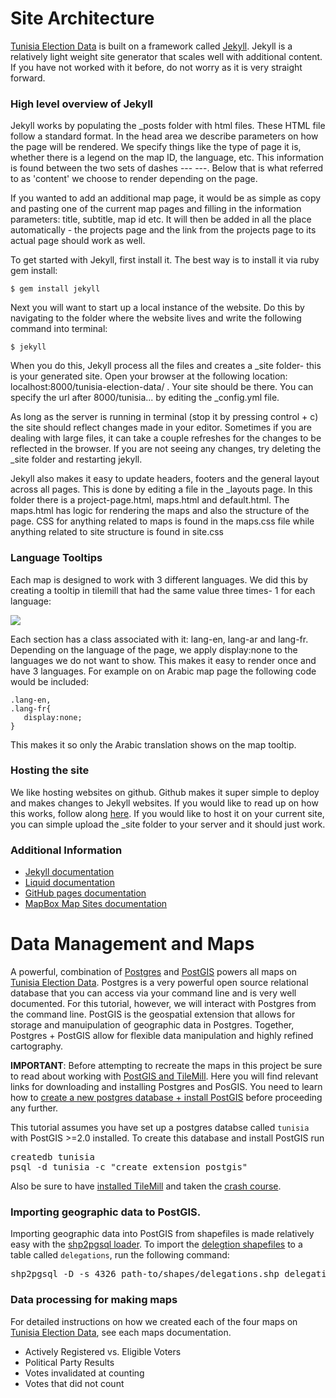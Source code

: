 # Site Architecture 

[Tunisia Election Data](http://fwelections.github.com/databrowser/en/projects/) is built on a framework called [Jekyll](https://github.com/mojombo/jekyll). Jekyll is a relatively light weight site generator that scales well with additional content. If you have not worked with it before, do not worry as it is very straight forward.

### High level overview of Jekyll
Jekyll works by populating the _posts folder with html files. These HTML file follow a standard format. In the head area we describe parameters on how the page will be rendered. We specify things like the type of page it is, whether there is a legend on the map ID, the language, etc. This information is found between the two sets of dashes --- ---. Below that is what referred to as 'content' we choose to render depending on the page.

If you wanted to add an additional map page, it would be as simple as copy and pasting one of the current map pages and filling in the information parameters: title, subtitle, map id etc. It will then be added in all the place automatically - the projects page and the link from the projects page to its actual page should work as well.

To get started with Jekyll, first install it. The best way is to install it via ruby gem install:

```
$ gem install jekyll
```

Next you will want to start up a local instance of the website. Do this by navigating to the folder where the website lives and write the following command into terminal:

```
$ jekyll
```

When you do this, Jekyll process all the files and creates a _site folder- this is your generated site. Open your browser at the following location: localhost:8000/tunisia-election-data/ . Your site should be there. You can specify the url after 8000/tunisia... by editing the _config.yml file.

As long as the server is running in terminal (stop it by pressing control + c) the site should reflect changes made in your editor. Sometimes if you are dealing with large files, it can take a couple refreshes for the changes to be reflected in the browser. If you are not seeing any changes, try deleting the _site folder and restarting jekyll.

Jekyll also makes it easy to update headers, footers and the general layout across all pages. This is done by editing a file in the _layouts page. In this folder there is a project-page.html, maps.html and default.html. The maps.html has logic for rendering the maps and also the structure of the page. CSS for anything related to maps is found in the maps.css file while anything related to site structure is found in site.css

### Language Tooltips

Each map is designed to work with 3 different languages. We did this by creating a tooltip in tilemill that had the same value three times- 1 for each language:

![](http://i.imgur.com/Wn1jkLI.png)

Each section has a class associated with it: lang-en, lang-ar and lang-fr. Depending on the language of the page, we apply display:none to the languages we do not want to show. This makes it easy to render once and have 3 languages. For example on on Arabic map page the following code would be included:
```
.lang-en,
.lang-fr{
   display:none;
}
```
This makes it so only the Arabic translation shows on the map tooltip.

### Hosting the site
We like hosting websites on github. Github makes it super simple to deploy and makes changes to Jekyll websites. If you would like to read up on how this works, follow along [here](https://help.github.com/categories/20/articles). If you would like to host it on your current site, you can simple upload the _site folder to your server and it should just work.


### Additional Information

- [Jekyll documentation](https://github.com/mojombo/jekyll/wiki)
- [Liquid documentation](https://github.com/shopify/liquid/wiki/liquid-for-designers)
- [GitHub pages documentation](https://help.github.com/categories/20/articles)
- [MapBox Map Sites documentation](https://github.com/mapbox/map-site/blob/693793b57a2e1bdc03a133015961fb85639a628a/readme.md)

# Data Management and Maps

A powerful, combination of [Postgres](http://www.postgresql.org/about/) and [PostGIS](postgis.org/docs/) powers all maps on [Tunisia Election Data](http://fwelections.github.com/databrowser/en/projects/). Postgres is a very powerful open source relational database that you can access via your command line and is very well documented. For this tutorial, however, we will interact with Postgres from the command line. PostGIS is the geospatial extension that allows for storage and manuipulation of geographic data in Postgres. Together, Postgres + PostGIS allow for flexible data manipulation and highly refined cartography.

__IMPORTANT__: Before attempting to recreate the maps in this project be sure to read about working with [PostGIS and TileMill](http://mapbox.com/tilemill/docs/guides/postgis-work/). Here you will find relevant links for downloading and installing Postgres and PosGIS. You need to learn how to [create a new postgres database + install PostGIS](http://mapbox.com/tilemill/docs/guides/postgis-work/#creating_a_simple_postgis_database) before proceeding any further. 

This tutorial assumes you have set up a postgres databse called `tunisia` with PostGIS >=2.0 installed. To create this database and install PostGIS run

<pre>
createdb tunisia
psql -d tunisia -c "create extension postgis"
</pre>

Also be sure to have [installed TileMill](http://mapbox.com/tilemill/docs/mac-install/) and taken the [crash course](http://mapbox.com/tilemill/docs/crashcourse/introduction/).

### Importing geographic data to PostGIS. 

Importing geographic data into PostGIS from shapefiles is made relatively easy with the [shp2pgsql loader](http://postgis.net/docs/manual-2.0/using_postgis_dbmanagement.html#shp2pgsql_usage). To import the [delegtion shapefiles](https://github.com/fwelections/tunisia-election-data/tree/master/shapes) to a table called `delegations`, run the following command:

<pre>
shp2pgsql -D -s 4326 path-to/shapes/delegations.shp delegations | psql -d tunisia
</pre>

### Data processing for making maps

For detailed instructions on how we created each of the four maps on [Tunisia Election Data](http://fwelections.github.com/databrowser/en/projects/), see each maps documentation.

- Actively Registered vs. Eligible Voters
- Political Party Results
- Votes invalidated at counting
- Votes that did not count